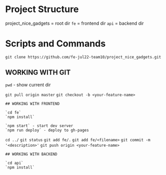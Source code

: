 # Project Structure

project_nice_gadgets = root dir
`fe` = frontend dir
`api` = backend dir

# Scripts and Commands

`git clone https://github.com/fe-jul22-team10/project_nice_gadgets.git`

## WORKING WITH GIT

`pwd` - show current dir

`git pull origin master`
`git checkout -b <your-feature-name>`

	## WORKING WITH FRONTEND
	
	`cd fe`
	`npm install`

	`npm start` - start dev server
	`npm run deploy` - deploy to gh-pages

`cd ../`
`git status`
`git add fe/.`
`git add fe/<filename>`
`git commit -m '<description>'`
`git push origin <your-feature-name>`

	## WORKING WITH BACKEND

	`cd api`
	`npm install`

